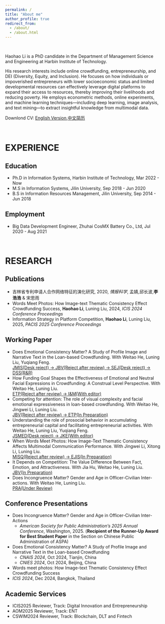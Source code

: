 ```yaml
---
permalink: /
title: "About me"
author_profile: true
redirect_from:
  - /about/
  - /about.html
---
```


<br> 

Haohao Li is a PhD candidate in the Department of Management Science and Engineering at Harbin Institute of Technology.    

His research interests include online crowdfunding, entrepreneurship, and DEI (Diversity, Equity, and Inclusion). He focuses on how individuals or impoverished entrepreneurs with lower socioeconomic status and limited developmental resources can effectively leverage digital platforms to expand their access to resources, thereby improving their livelihoods and reducing poverty. He employs econometric methods, online experiments, and machine learning techniques—including deep learning, image analysis, and text mining—to extract insightful knowledge from multimodal data.  

Downlond CV: [English Version](https://k00.fr/kyb7yaat),[中文简历](https://k00.fr/wrqfr4lz)  

<br> 

EXPERIENCE
======

Education
------
- Ph.D in Information Systems, Harbin Institute of Technology, Mar 2022 - Now  
- M.S in Information Systems, Jilin University, Sep 2018 - Jun 2020  
- B.S in Information Resources Management, Jilin University, Sep 2014 - Jun 2018

Employment
------
- Big Data Development Engineer, Zhuhai CosMX Battery Co., Ltd, Jul 2020 - Aug 2021  

<br> 

RESEARCH
======

Publications
------
- 吉林省专利申请人合作网络特征的演化研究, 2020, _情报科学_, 孟婧,邱长波,**李浩浩** & 宋思雨
- Words Meet Photos: How Image-text Thematic Consistency Effect Crowdfunding Success, **Haohao Li**, Luning Liu, 2024, _ICIS 2024 Conference Proceedings_
- Information Strategy in Platform Competition, **Haohao Li**, Luning Liu, 2025, _PACIS 2025 Conference Proceedings_    

Working Paper
------
- Does Emotional Consistency Matter?  A Study of Profile Image and Narrative Text in the Loan-based Crowdfunding. With Weitao He, Luning Liu, Yuqiang Feng.<br>
  <u>JMIS(Desk reject) -> JBV(Reject after review) -> SEJ(Desk reject) -> DSS(R&R)</u>
- How Funding Goal Shapes the Effectiveness of Emotional and Neutral Facial Expressions in Crowdfunding: A Construal Level Perspective. With Weitao He, Luning Liu.<br>
  <u>ETP(Reject after review) -> I&M(With editor)</u>
- Competing for attention: The role of visual complexity and facial emotional expressiveness in loan-based crowdfunding. With Weitao He, Jingwei Li, Luning Liu.<br>
  <u>JBV(Reject after review) -> ETP(In Preparation)</u>
- Understanding the role of prosocial behavior in accumulating entrepreneurial capital and facilitating entrepreneurial activities. With Weitao He, Luning Liu, Yuqiang Feng.<br>
  <u>JSMED(Desk reject) -> JKE(With editor)</u>
- When Words Meet Photos: How Image-Text Thematic Consistency Affects Multimodal Communication Performance. With Jingwei Li, Xitong Li, Luning Liu.<br>
  <u>MISQ(Reject after review) -> EJIS(In Preparation)</u>
- It Depends on Competition: The Value Difference Between Fact, Emotion, and Attractiveness. With Jia Hu, Weitao He, Luning Liu.<br>
  <u>JBV(In Preparation)</u>
- Does Incongruence Matter? Gender and Age in Officer-Civilian Inter-actions. With Weitao He, Luning Liu.<br>
  <u>PRA(Under Review)</u>

Conference Presentations
------
- Does Incongruence Matter? Gender and Age in Officer-Civilian Inter-Actions
  - _American Society for Public Administration’s 2025 Annual Conference_, Washington, 2025. 
  (**Recipient of the Runner-Up Award for Best Student Paper** in the Section on Chinese Public Administration of ASPA)    
- Does Emotional Consistency Matter? A Study of Profile Image and Narrative Text in the Loan-based Crowdfunding 
  - _CNAIS 2024_, Oct 2024, Tianjin, China
  - _CNIES 2024_, Oct 2024, Beijing, China
- Words meet photos:  How Image-text Thematic Consistency Effect Crowdfunding Success
 -  _ICIS 2024_, Dec 2024, Bangkok, Thailand  

Academic Services 
------
- ICIS2025 Reviewer, Track: Digital Innovation and Entrepreneurship 
- AOM2025 Reviewer, Track: ENT  
- CSWIM2024 Reviewer, Track: Blockchain, DLT and Fintech

